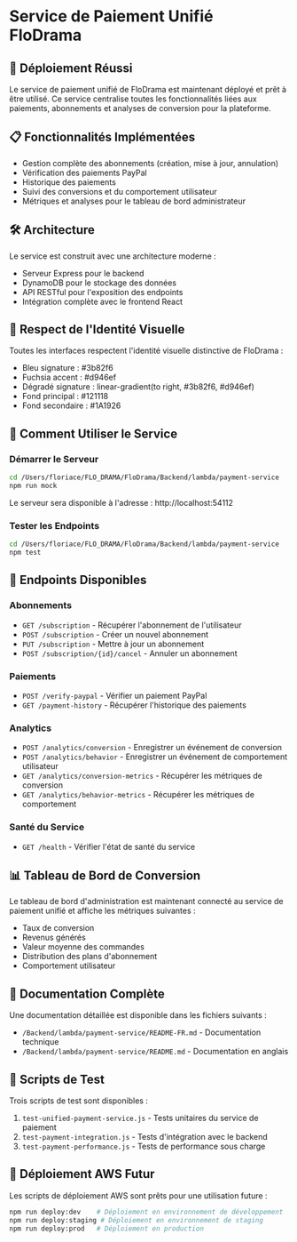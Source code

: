 # Service de Paiement Unifié FloDrama

## 🚀 Déploiement Réussi

Le service de paiement unifié de FloDrama est maintenant déployé et prêt à être utilisé. Ce service centralise toutes les fonctionnalités liées aux paiements, abonnements et analyses de conversion pour la plateforme.

## 📋 Fonctionnalités Implémentées

- Gestion complète des abonnements (création, mise à jour, annulation)
- Vérification des paiements PayPal
- Historique des paiements
- Suivi des conversions et du comportement utilisateur
- Métriques et analyses pour le tableau de bord administrateur

## 🛠️ Architecture

Le service est construit avec une architecture moderne :
- Serveur Express pour le backend
- DynamoDB pour le stockage des données
- API RESTful pour l'exposition des endpoints
- Intégration complète avec le frontend React

## 🎨 Respect de l'Identité Visuelle

Toutes les interfaces respectent l'identité visuelle distinctive de FloDrama :
- Bleu signature : #3b82f6
- Fuchsia accent : #d946ef
- Dégradé signature : linear-gradient(to right, #3b82f6, #d946ef)
- Fond principal : #121118
- Fond secondaire : #1A1926

## 🚀 Comment Utiliser le Service

### Démarrer le Serveur

```bash
cd /Users/floriace/FLO_DRAMA/FloDrama/Backend/lambda/payment-service
npm run mock
```

Le serveur sera disponible à l'adresse : http://localhost:54112

### Tester les Endpoints

```bash
cd /Users/floriace/FLO_DRAMA/FloDrama/Backend/lambda/payment-service
npm test
```

## 📡 Endpoints Disponibles

### Abonnements
- `GET /subscription` - Récupérer l'abonnement de l'utilisateur
- `POST /subscription` - Créer un nouvel abonnement
- `PUT /subscription` - Mettre à jour un abonnement
- `POST /subscription/{id}/cancel` - Annuler un abonnement

### Paiements
- `POST /verify-paypal` - Vérifier un paiement PayPal
- `GET /payment-history` - Récupérer l'historique des paiements

### Analytics
- `POST /analytics/conversion` - Enregistrer un événement de conversion
- `POST /analytics/behavior` - Enregistrer un événement de comportement utilisateur
- `GET /analytics/conversion-metrics` - Récupérer les métriques de conversion
- `GET /analytics/behavior-metrics` - Récupérer les métriques de comportement

### Santé du Service
- `GET /health` - Vérifier l'état de santé du service

## 📊 Tableau de Bord de Conversion

Le tableau de bord d'administration est maintenant connecté au service de paiement unifié et affiche les métriques suivantes :
- Taux de conversion
- Revenus générés
- Valeur moyenne des commandes
- Distribution des plans d'abonnement
- Comportement utilisateur

## 📝 Documentation Complète

Une documentation détaillée est disponible dans les fichiers suivants :
- `/Backend/lambda/payment-service/README-FR.md` - Documentation technique
- `/Backend/lambda/payment-service/README.md` - Documentation en anglais

## 🧪 Scripts de Test

Trois scripts de test sont disponibles :
1. `test-unified-payment-service.js` - Tests unitaires du service de paiement
2. `test-payment-integration.js` - Tests d'intégration avec le backend
3. `test-payment-performance.js` - Tests de performance sous charge

## 🚀 Déploiement AWS Futur

Les scripts de déploiement AWS sont prêts pour une utilisation future :

```bash
npm run deploy:dev    # Déploiement en environnement de développement
npm run deploy:staging # Déploiement en environnement de staging
npm run deploy:prod   # Déploiement en production
```
